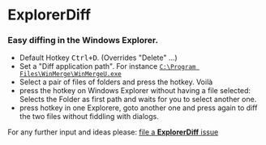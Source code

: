# ExplorerDiff

### Easy diffing in the Windows Explorer.

* Default Hotkey <kbd>Ctrl+D</kbd>. (Overrides "Delete" ...)
* Set a "Diff application path". For instance
  [`C:\Program Files\WinMerge\WinMergeU.exe`](https://winmerge.org/downloads/)
* Select a pair of files of folders and press the hotkey. Voilà
* press the hotkey on Windows Explorer without having a file selected:
  Selects the Folder as first path and waits for you to select another one.
* press hotkey in one Explorere, goto another one and press again
  to diff the two files without fiddling with dialogs.

For any further input and ideas please: [file a **ExplorerDiff** issue](https://github.com/ewerybody/a2.modules/issues/new?labels=mod%3AExplorerDiff)

